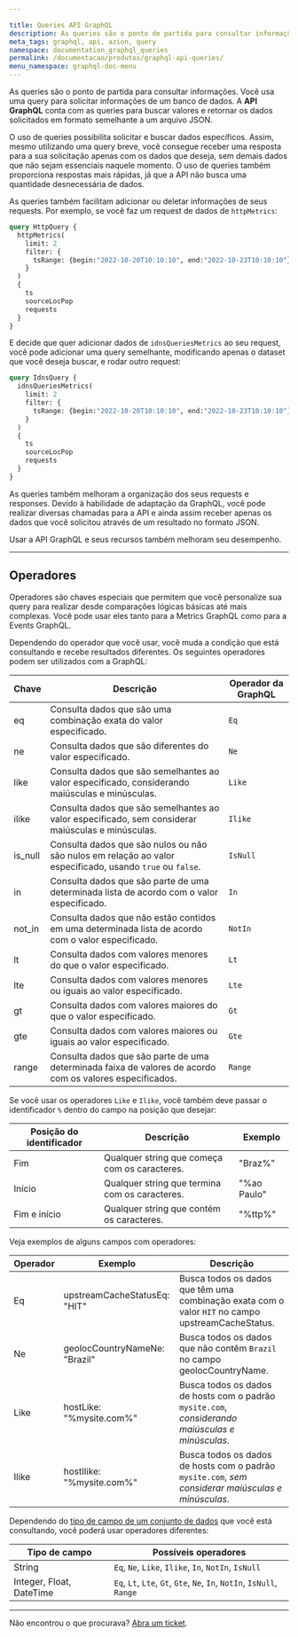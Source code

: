 ```yaml
---

title: Queries API GraphQL
description: As queries são o ponto de partida para consultar informações. Você usa uma query para solicitar informações de um banco de dados.
meta_tags: graphql, api, azion, query
namespace: documentation_graphql_queries
permalink: /documentacao/produtos/graphql-api-queries/
menu_namespace: graphql-doc-menu
---
```


As queries são o ponto de partida para consultar informações. Você usa uma query para solicitar informações de um banco de dados. A **API GraphQL** conta com as queries para buscar valores e retornar os dados solicitados em formato semelhante a um arquivo JSON.

O uso de queries possibilita solicitar e buscar dados específicos. Assim, mesmo utilizando uma query breve, você consegue receber uma resposta para a sua solicitação apenas com os dados que deseja, sem demais dados que não sejam essenciais naquele momento. O uso de queries também proporciona respostas mais rápidas, já que a API não busca uma quantidade desnecessária de dados.

As queries também facilitam adicionar ou deletar informações de seus requests. Por exemplo, se você faz um request de dados de `httpMetrics`:

```graphql
query HttpQuery {
  httpMetrics(
    limit: 2
    filter: {
      tsRange: {begin:"2022-10-20T10:10:10", end:"2022-10-23T10:10:10"}
    }
  ) 
  {	
    ts
    sourceLocPop
    requests
  }
}
```

E decide que quer adicionar dados de `idnsQueriesMetrics` ao seu request, você pode adicionar uma query semelhante, modificando apenas o dataset que você deseja buscar, e rodar outro request:

```graphql
query IdnsQuery {
  idnsQueriesMetrics(
    limit: 2
    filter: {
      tsRange: {begin:"2022-10-20T10:10:10", end:"2022-10-23T10:10:10"}
    }
  ) 
  {
    ts
    sourceLocPop
    requests
  }
}
```

As queries também melhoram a organização dos seus requests e responses. Devido à habilidade de adaptação da GraphQL, você pode realizar diversas chamadas para a API e ainda assim receber apenas os dados que você solicitou através de um resultado no formato JSON.

Usar a API GraphQL e seus recursos também melhoram seu desempenho.

---

## Operadores

Operadores são chaves especiais que permitem que você personalize sua query para realizar desde comparações lógicas básicas até mais complexas. Você pode usar eles tanto para a Metrics GraphQL como para a Events GraphQL.

Dependendo do operador que você usar, você muda a condição que está consultando e recebe resultados diferentes. Os seguintes operadores podem ser utilizados com a GraphQL:

| Chave | Descrição | Operador da GraphQL |
| ----- | --------- | ------------------- |
| eq | Consulta dados que são uma combinação exata do valor especificado. | `Eq` |
| ne | Consulta dados que são diferentes do valor especificado. | `Ne` |
| like | Consulta dados que são semelhantes ao valor especificado, considerando maiúsculas e minúsculas. | `Like` |
| ilike | Consulta dados que são semelhantes ao valor especificado, sem considerar maiúsculas e minúsculas. | `Ilike` |
| is_null | Consulta dados que são nulos ou não são nulos em relação ao valor especificado, usando `true` ou `false`. | `IsNull` |
| in | Consulta dados que são parte de uma determinada lista de acordo com o valor especificado. | `In` |
| not_in | Consulta dados que não estão contidos em uma determinada lista de acordo com o valor especificado. | `NotIn` |
| lt | Consulta dados com valores menores do que o valor especificado. | `Lt` |
| lte | Consulta dados com valores menores ou iguais ao valor especificado. | `Lte` |
| gt | Consulta dados com valores maiores do que o valor especificado. | `Gt` |
| gte | Consulta dados com valores maiores ou iguais ao valor especificado. | `Gte` |
| range | Consulta dados que são parte de uma determinada faixa de valores de acordo com os valores especificados. | `Range` |

Se você usar os operadores `Like` e `Ilike`, você também deve passar o identificador `%` dentro do campo na posição que desejar:

| Posição do identificador | Descrição | Exemplo |
| ------------------ | ----------- | -------- |
| Fim | Qualquer string que começa com os caracteres. | "Braz%" |
| Início | Qualquer string que termina com os caracteres. | "%ao Paulo" |
| Fim e início | Qualquer string que contém os caracteres. | "%ttp%" |

Veja exemplos de alguns campos com operadores:

| Operador | Exemplo | Descrição |
| -------- | ------- | --------- |
| Eq | upstreamCacheStatusEq: "HIT" | Busca todos os dados que têm uma combinação exata com o valor `HIT` no campo upstreamCacheStatus. |
| Ne | geolocCountryNameNe: "Brazil" | Busca todos os dados que não contêm `Brazil` no campo geolocCountryName. |
| Like | hostLike: "%mysite.com%" | Busca todos os dados de hosts com o padrão `mysite.com`, *considerando maiúsculas e minúsculas*. |
| Ilike | hostIlike: "%mysite.com%" | Busca todos os dados de hosts com o padrão `mysite.com`, *sem considerar maiúsculas e minúsculas*. |

Dependendo do [tipo de campo de um conjunto de dados](/pt-br/documentacao/produtos/graphql-api-recursos/#queries-conjunto-dados) que você está consultando, você poderá usar operadores diferentes:

| Tipo de campo | Possíveis operadores |
| ------------- | -------------------- |
| String | `Eq`, `Ne`, `Like`, `Ilike`, `In`, `NotIn`, `IsNull` |
| Integer, Float, DateTime | `Eq`, `Lt`, `Lte`, `Gt`, `Gte`, `Ne`, `In`, `NotIn`, `IsNull`, `Range` |

---

Não encontrou o que procurava? [Abra um ticket](https://tickets.azion.com/pt-BR/support/login/).
